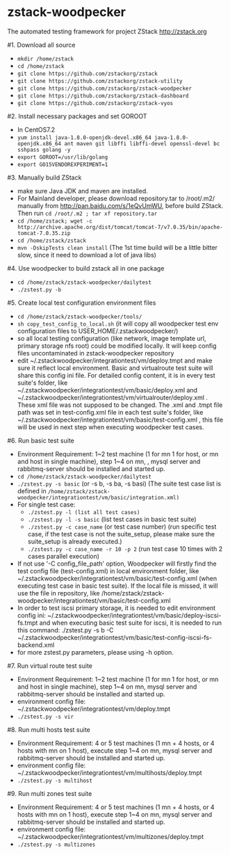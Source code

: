 # zstack-woodpecker
The automated testing framework for project ZStack http://zstack.org

#1. Download all source
 * `mkdir /home/zstack`  
 * `cd /home/zstack`  
 * `git clone https://github.com/zstackorg/zstack`  
 * `git clone https://github.com/zstackorg/zstack-utility`  
 * `git clone https://github.com/zstackorg/zstack-woodpecker`  
 * `git clone https://github.com/zstackorg/zstack-dashboard`  
 * `git clone https://github.com/zstackorg/zstack-vyos`  
 
#2. Install necessary packages and set GOROOT 
* In CentOS7.2 
* `yum install java-1.8.0-openjdk-devel.x86_64 java-1.8.0-openjdk.x86_64 ant maven git libffi libffi-devel openssl-devel bc sshpass golang -y` 
* `export GOROOT=/usr/lib/golang`
* `export GO15VENDOREXPERIMENT=1`

#3. Manually build ZStack
 * make sure Java JDK and maven are installed.  
 * For Mainland developer, please download repository.tar to /root/.m2/ manually from http://pan.baidu.com/s/1eQvUmWU, before build ZStack. Then run  `cd /root/.m2 ; tar xf repository.tar `
 * `cd /home/zstack; wget -c http://archive.apache.org/dist/tomcat/tomcat-7/v7.0.35/bin/apache-tomcat-7.0.35.zip`  
 * `cd /home/zstack/zstack`  
 * `mvn -DskipTests clean install` (The 1st time build will be a little bitter slow, since it need to download a lot of java libs)  


#4. Use woodpecker to build zstack all in one package
 * `cd /home/zstack/zstack-woodpecker/dailytest`  
 * `./zstest.py -b`  

#5. Create local test configuration environment files

 * `cd /home/zstack/zstack-woodpecker/tools/`  
 * `sh copy_test_config_to_local.sh` (it will copy all woodpecker test env configuration files to USER_HOME/.zstackwoodpecker/)  
 * so all local testing configuration (like network, image template url, primary storage nfs root) could be modified locally. It will keep config files uncontaminated in zstack-woodpecker repository
 * edit ~/.zstackwoodpecker/integrationtest/vm/deploy.tmpt and make sure it reflect local environment. Basic and virtualroute test suite will share this config ini file. For detailed config content, it is in every test suite's folder, like ~/.zstackwoodpecker/integrationtest/vm/basic/deploy.xml and ~/.zstackwoodpecker/integrationtest/vm/virtualrouter/deploy.xml . These xml file was not supposed to be changed. The .xml and .tmpt file path was set in test-config.xml file in each test suite's folder, like ~/.zstackwoodpecker/integrationtest/vm/basic/test-config.xml , this file will be used in next step when executing woodpecker test cases. 

#6. Run basic test suite
 * Environment Requirement: 1~2 test machine (1 for mn 1 for host, or mn and host in single machine), step 1~4 on mn, , mysql server and rabbitmq-server should be installed and started up. 
 * `cd /home/zstack/zstack-woodpecker/dailytest`  
 * `./zstest.py -s basic` (or -s b, -s ba, -s basi) (The suite test case list is defined in   `/home/zstack/zstack-woodpecker/integrationtest/vm/basic/integration.xml)`  
 * For single test case:  
   * `./zstest.py -l (list all test cases)`  
   * `./zstest.py -l -s basic` (list test cases in basic test suite)  
   * `./zstest.py -c case_name` (or test case number) (run specific test case, if the test case is not the suite_setup, please make sure the suite_setup is already executed.)  
   * `./zstest.py -c case_name -r 10 -p 2` (run test case 10 times with 2 cases parallel execution)  
 * If not use '-C config_file_path' option, Woodpecker will firstly find the test config file (test-config.xml) in local environment folder, like  ~/.zstackwoodpecker/integrationtest/vm/basic/test-config.xml (when executing test case in basic test suite). If the local file is missed, it will use the file in repository, like  /home/zstack/zstack-woodpecker/integrationtest/vm/basic/test-config.xml 
 * In order to test iscsi primary storage, it is needed to edit environment config ini: ~/.zstackwoodpecker/integrationtest/vm/basic/deploy-iscsi-fs.tmpt and when executing basic test suite for iscsi, it is needed to run this command: ./zstest.py -s b -C ~/.zstackwoodpecker/integrationtest/vm/basic/test-config-iscsi-fs-backend.xml
 * for more zstest.py parameters, please using -h option. 

#7. Run virtual route test suite
 * Environment Requirement: 1~2 test machine (1 for mn 1 for host, or mn and host in single machine), step 1~4 on mn, mysql server and rabbitmq-server should be installed and started up. 
 * environment config file: ~/.zstackwoodpecker/integrationtest/vm/deploy.tmpt
 * `./zstest.py -s vir`  

#8. Run multi hosts test suite
 * Environment Requirement: 4 or 5 test machines (1 mn + 4 hosts, or 4 hosts with mn on 1 host), execute step 1~4 on mn, mysql server and rabbitmq-server should be installed and started up. 
 * environment config file: ~/.zstackwoodpecker/integrationtest/vm/multihosts/deploy.tmpt
 * `./zstest.py -s multihost`  

#9. Run multi zones test suite
 * Environment Requirement: 4 or 5 test machines (1 mn + 4 hosts, or 4 hosts with mn on 1 host), execute step 1~4 on mn, mysql server and rabbitmq-server should be installed and started up. 
 * environment config file: ~/.zstackwoodpecker/integrationtest/vm/multizones/deploy.tmpt
 * `./zstest.py -s multizones`  
